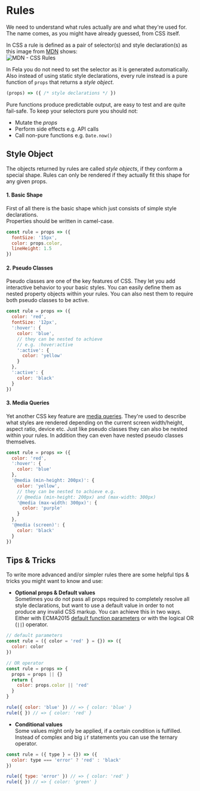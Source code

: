 # Rules

We need to understand what rules actually are and what they're used for. The name comes, as you might have already guessed, from CSS itself.<br>

In CSS a rule is defined as a pair of selector(s) and style declaration(s) as this image from [MDN](https://developer.mozilla.org/docs/Web/CSS/Syntax) shows:<br>
![MDN - CSS Rules](https://mdn.mozillademos.org/files/3668/css%20syntax%20-%20ruleset.png)

In Fela you do not need to set the selector as it is generated automatically. Also instead of using static style declarations, every rule instead is a pure function of `props` that returns a *style object*. <br>
```javascript
(props) => ({ /* style declarations */ })
```
Pure functions produce predictable output, are easy to test and are quite fail-safe. To keep your selectors pure you should not:

* Mutate the *props*
* Perform side effects e.g. API calls
* Call non-pure functions e.g. `Date.now()`


## Style Object
The objects returned by rules are called *style objects*, if they conform a special shape. Rules can only be rendered if they actually fit this shape for any given props.

#### 1. Basic Shape
First of all there is the basic shape which just consists of simple style declarations.<br>
Properties should be written in camel-case.

```javascript
const rule = props => ({
  fontSize: '15px',
  color: props.color,
  lineHeight: 1.5
})
```

#### 2. Pseudo Classes
Pseudo classes are one of the key features of CSS. They let you add interactive behavior to your basic styles. You can easily define them as nested property objects within your rules. You can also nest them to require both pseudo classes to be active.

```javascript
const rule = props => ({
  color: 'red',
  fontSize: '12px',
  ':hover': {
    color: 'blue',
    // they can be nested to achieve
    // e.g. :hover:active
    ':active': {
      color: 'yellow'
    }
  },
  ':active': {
    color: 'black'
  }
})
```

#### 3. Media Queries
Yet another CSS key feature are [media queries](https://developer.mozilla.org/en-US/docs/Web/CSS/Media_Queries/Using_media_queries). They're used to describe what styles are rendered depending on the current screen width/height, aspect ratio, device etc. Just like pseudo classes they can also be nested within your rules. In addition they can even have nested pseudo classes themselves.

```javascript
const rule = props => ({
  color: 'red',
  ':hover': {
    color: 'blue'
  },
  '@media (min-height: 200px)': {
    color: 'yellow',
    // they can be nested to achieve e.g.
    // @media (min-height: 200px) and (max-width: 300px)
    '@media (max-width: 300px)': {
      color: 'purple'
    }
  },
  '@media (screen)': {
    color: 'black'
  }
})
```

## Tips & Tricks
To write more advanced and/or simpler rules there are some helpful tips & tricks you might want to know and use:

* **Optional props & Default values**<br>
Sometimes you do not pass all props required to completely resolve all style declarations, but want to use a default value in order to not produce any invalid CSS markup. You can achieve this in two ways. Either with ECMA2015 [default function parameters](https://developer.mozilla.org/en-US/docs/Web/JavaScript/Reference/Functions/Default_parameters) or with the logical OR (`||`) operator.

```javascript
// default parameters
const rule = ({ color = 'red' } = {}) => ({
  color: color
})

// OR operator
const rule = props => {
  props = props || {}
  return {
    color: props.color || 'red'
  }
}

rule({ color: 'blue' }) // => { color: 'blue' }
rule({ }) // => { color: 'red' }
```

* **Conditional values**<br>
Some values might only be applied, if a certain condition is fulfilled. Instead of complex and big `if` statements you can use the ternary operator.

```javascript
const rule = ({ type } = {}) => ({
  color: type === 'error' ? 'red' : 'black'
})

rule({ type: 'error' }) // => { color: 'red' }
rule({ }) // => { color: 'green' }
```
